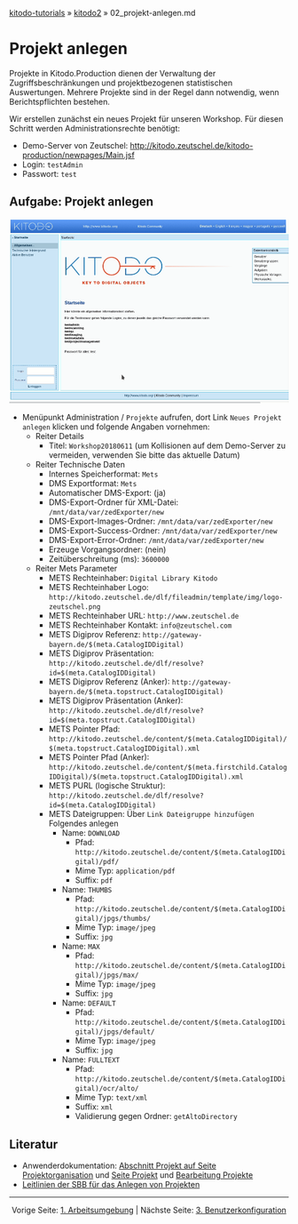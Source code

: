 [kitodo-tutorials](../README.md) » [kitodo2](README.md) » 02_projekt-anlegen.md

# Projekt anlegen

Projekte in Kitodo.Production dienen der Verwaltung der Zugriffsbeschränkungen und projektbezogenen statistischen Auswertungen. Mehrere Projekte sind in der Regel dann notwendig, wenn Berichtspflichten bestehen.

Wir erstellen zunächst ein neues Projekt für unseren Workshop. Für diesen Schritt werden Administrationsrechte benötigt:

- Demo-Server von Zeutschel: http://kitodo.zeutschel.de/kitodo-production/newpages/Main.jsf
- Login: `testAdmin`
- Passwort: `test`

## Aufgabe: Projekt anlegen

![Video Projekt anlegen](gif/02_projekt-anlegen.gif)

* Menüpunkt Administration / `Projekte` aufrufen, dort Link `Neues Projekt anlegen` klicken und folgende Angaben vornehmen:
  * Reiter Details
    * Titel: `Workshop20180611` (um Kollisionen auf dem Demo-Server zu vermeiden, verwenden Sie bitte das aktuelle Datum)
  * Reiter Technische Daten
    * Internes Speicherformat: `Mets`
    * DMS Exportformat: `Mets`
    * Automatischer DMS-Export: (ja)
    * DMS-Export-Ordner für XML-Datei: `/mnt/data/var/zedExporter/new`
    * DMS-Export-Images-Ordner:  `/mnt/data/var/zedExporter/new`
    * DMS-Export-Success-Ordner: `/mnt/data/var/zedExporter/new`
    * DMS-Export-Error-Ordner: `/mnt/data/var/zedExporter/new`
    * Erzeuge Vorgangsordner: (nein)
    * Zeitüberschreitung (ms): `3600000`
  * Reiter Mets Parameter
    * METS Rechteinhaber: `Digital Library Kitodo`
    * METS Rechteinhaber Logo: `http://kitodo.zeutschel.de/dlf/fileadmin/template/img/logo-zeutschel.png`
    * METS Rechteinhaber URL: `http://www.zeutschel.de`
    * METS Rechteinhaber Kontakt: `info@zeutschel.com`
    * METS Digiprov Referenz: `http://gateway-bayern.de/$(meta.CatalogIDDigital)`
    * METS Digiprov Präsentation: `http://kitodo.zeutschel.de/dlf/resolve?id=$(meta.CatalogIDDigital)`
    * METS Digiprov Referenz (Anker): `http://gateway-bayern.de/$(meta.topstruct.CatalogIDDigital)`
    * METS Digiprov Präsentation (Anker): `http://kitodo.zeutschel.de/dlf/resolve?id=$(meta.topstruct.CatalogIDDigital)`
    * METS Pointer Pfad: `http://kitodo.zeutschel.de/content/$(meta.CatalogIDDigital)/$(meta.topstruct.CatalogIDDigital).xml`
    * METS Pointer Pfad (Anker): `http://kitodo.zeutschel.de/content/$(meta.firstchild.CatalogIDDigital)/$(meta.topstruct.CatalogIDDigital).xml `
    * METS PURL (logische Struktur): `http://kitodo.zeutschel.de/dlf/resolve?id=$(meta.CatalogIDDigital)`
    * METS Dateigruppen: Über `Link Dateigruppe hinzufügen` Folgendes anlegen
      * Name: `DOWNLOAD`
        * Pfad: `http://kitodo.zeutschel.de/content/$(meta.CatalogIDDigital)/pdf/`
        * Mime Typ: `application/pdf`
        * Suffix: `pdf`
      * Name: `THUMBS`
        * Pfad: `http://kitodo.zeutschel.de/content/$(meta.CatalogIDDigital)/jpgs/thumbs/`
        * Mime Typ: `image/jpeg`
        * Suffix: `jpg`
      * Name: `MAX`
        * Pfad: `http://kitodo.zeutschel.de/content/$(meta.CatalogIDDigital)/jpgs/max/`
        * Mime Typ: `image/jpeg`
        * Suffix: `jpg`
      * Name: `DEFAULT`
        * Pfad: `http://kitodo.zeutschel.de/content/$(meta.CatalogIDDigital)/jpgs/default/`
        * Mime Typ: `image/jpeg`
        * Suffix: `jpg`
      * Name: `FULLTEXT`
        * Pfad: `http://kitodo.zeutschel.de/content/$(meta.CatalogIDDigital)/ocr/alto/`
        * Mime Typ: `text/xml`
        * Suffix: `xml`
        * Validierung gegen Ordner: `getAltoDirectory`

## Literatur

* Anwenderdokumentation: [Abschnitt Projekt auf Seite Projektorganisation](https://github.com/kitodo/kitodo-production/wiki/Projektorganisation#projekt) und [Seite Projekt](https://github.com/kitodo/kitodo-production/wiki/Projekt) und [Bearbeitung Projekte](https://github.com/kitodo/kitodo-production/wiki/Bearbeitung-Projekte)
* [Leitlinien der SBB für das Anlegen von Projekten](https://github.com/kitodo/kitodo-production/wiki/Staatsbibliothek-zu-Berlin---Preu%C3%9Fischer-Kulturbesitz#projekte)




------

<p align="center">Vorige Seite: <a href="01_arbeitsumgebung.md">1. Arbeitsumgebung</a> | Nächste Seite: <a href="03_benutzerkonfiguration.md">3. Benutzerkonfiguration</a></p>

